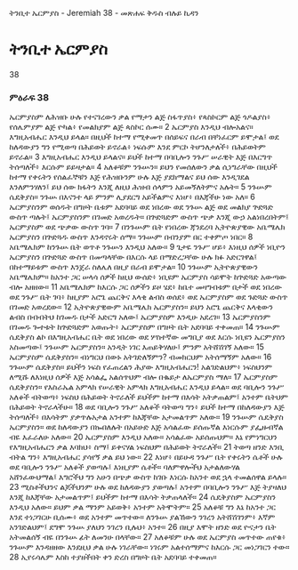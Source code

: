 ﻿
 ትንቢተ ኤርምያስ - Jeremiah 38 - መጽሐፍ ቅዱስ ብሉይ ኪዳን
# ትንቢተ ኤርምያስ
38
### ምዕራፍ 38
 ኤርምያስም ለሕዝቡ ሁሉ የተናገረውን ቃል የማታን ልጅ ስፋጥያስ፥ የጳስኮርም ልጅ ጎዶልያስ፥ የሰሌምያም ልጅ ዮካል፥ የመልክያም ልጅ ጳስኮር ሰሙ።
2  ኤርምያስ እንዲህ ብሎአልና። እግዚአብሔር እንዲህ ይላል። በዚህች ከተማ የሚቀመጥ በሰይፍና በራብ በቸነፈርም ይሞታል፤ ወደ ከለዳውያን ግን የሚወጣ በሕይወት ይኖራል፥ ነፍሱም እንደ ምርኮ ትሆንለታለች፥ በሕይወትም ይኖራል።
3  እግዚአብሔር እንዲህ ይላልና። ይህች ከተማ በባቢሎን ንጉሥ ሠራዊት እጅ በእርግጥ ትሰጣለች፥ እርሱም ይይዛታል።
4  አለቆቹም ንጉሡን። ይህን የመሰለውን ቃል ሲነግራቸው በዚህች ከተማ የቀሩትን የሰልፈኞቹን እጅ የሕዝቡንም ሁሉ እጅ ያደክማልና ይህ ሰው እንዲገደል እንለምንሃለን፤ ይህ ሰው ክፋትን እንጂ ለዚህ ሕዝብ ሰላምን አይመኝለትምና አሉት።
5  ንጉሡም ሴዴቅያስ። ንጉሡ በእናንተ ላይ ምንም ሊያደርግ አይችልምና እነሆ፥ በእጃችሁ ነው አለ።
6  ኤርምያስንም ወሰዱት በግዞት ቤቱም አደባባይ ወደ ነበረው ወደ ንጉሡ ልጅ ወደ መልክያ ጕድጓድ ውስጥ ጣሉት፤ ኤርምያስንም በገመድ አወረዱት። በጕድጓድም ውስጥ ጭቃ እንጂ ውኃ አልነበረበትም፤ ኤርምያስም ወደ ጭቃው ውስጥ ገባ።
7  በንጉሡም ቤት የነበረው ጃንደረባ ኢትዮጵያዊው አቤሜሌክ ኤርምያስን በጕድጓዱ ውስጥ እንዳኖሩት ሰማ። ንጉሡም በብንያም በር ተቀምጦ ነበር።
8  አቤሜሌክም ከንጉሡ ቤት ወጥቶ ንጉሡን እንዲህ አለው።
9  ጌታዬ ንጉሥ ሆይ፥ እነዚህ ሰዎች ነቢዮን ኤርምያስን በጕድጓድ ውስጥ በመጣላቸው በእርሱ ላይ በማድረጋቸው ሁሉ ክፉ አድርገዋል፤ በከተማይቱም ውስጥ እንጀራ ስለሌለ በዚያ በራብ ይሞታል።
10  ንጉሡም ኢትዮጵያዊውን አቤሜሌክም። ከአንተ ጋር ሠላሳ ሰዎች ከዚህ ውሰድ፥ ነቢዩም ኤርምያስ ሳይሞት ከጕድጓድ አውጣው ብሎ አዘዘው።
11  አቤሜሌክም ከእርሱ ጋር ሰዎችን ይዞ ሄደ፥ ከቤተ መዛግብቱም በታች ወደ ነበረው ወደ ንጉሥ ቤት ገባ፥ ከዚያም አሮጌ ጨርቅና እላቂ ልብስ ወሰደ፥ ወደ ኤርምያስም ወደ ጉድጓድ ውስጥ በገመድ አወረደው።
12  ኢትዮጵያዊውም አቤሜሌክ ኤርምያስን። ይህን አሮጌ ጨርቅና እላቂውን ልብስ በብብትህ ከገመዱ በታች አድርግ አለው፤ ኤርምያስም እንዲሁ አደረገ።
13  ኤርምያስንም በገመዱ ጐተቱት ከጕድጓድም አወጡት፥ ኤርምያስም በግዞት ቤት አደባባይ ተቀመጠ።
14  ንጉሡም ሴዴቅያስ ልኮ በእግዚአብሔር ቤት ወደ ነበረው ወደ ሦስተኛው መግቢያ ወደ እርሱ ነቢዩን ኤርምያስን አስመጣው፤ ንጉሡም ኤርምያስን። አንዲት ነገር እጠይቅሃለሁ፤ ምንም አትሸሽገኝ አለው።
15  ኤርምያስም ሴዴቅያስን። ብነግርህ በውኑ አትገድለኝምን? ብመክርህም አትሰማኝም አለው።
16  ንጉሡም ሴዴቅያስ። ይህችን ነፍስ የፈጠረልን ሕያው እግዚአብሔርን! አልገድልህም፥ ነፍስህንም ለሚሹ ለእነዚህ ሰዎች እጅ አሳልፌ አልሰጥህም ብሎ በቈይታ ለኤርምያስ ማለ።
17  ኤርምያስም ሴዴቅያስን። የእስራኤል አምላክ የሠራዊት አምላክ እግዚአብሔር እንዲህ ይላል። ወደ ባቢሎን ንጉሥ አለቆች ብትወጣ፥ ነፍስህ በሕይወት ትኖራለች ይህችም ከተማ በእሳት አትቃጠልም፤ አንተም ቤትህም በሕይወት ትኖራላችሁ።
18  ወደ ባቢሎን ንጉሥ አለቆች ባትወጣ ግን፥ ይህች ከተማ በከለዳውያን እጅ ትሰጣለች፥ በእሳትም ያቃጥሉአታል አንተም ከእጃቸው አታመልጥም አለው።
19  ንጉሡም ሴዴቅያስ ኤርምያስን። ወደ ከለዳውያን በኰበለሉት በአይሁድ እጅ አሳልፈው ይሰጡኛል እነርሱም ያፌዙብኛል ብዬ እፈራለሁ አለው።
20  ኤርምያስም እንዲህ አለው። አሳልፈው አይሰጡህም። እኔ የምነግርህን የእግዚአብሔርን ቃል እባክህ፥ ስማ፤ ይቀናሃል ነፍስህም በሕይወት ትኖራለች።
21  ትወጣ ዘንድ እንቢ ብትል ግን፥ እግዚአብሔር ያሳየኝ ቃል ይህ ነው።
22  እነሆ፥ በይሁዳ ንጉሥ ቤት የቀሩትን ሴቶች ሁሉ ወደ ባቢሎን ንጉሥ አለቆች ያወጣሉ፤ እነዚያም ሴቶች። ባለምዋሎችህ አታልለውሃል አሸንፈውህማል፤ እግሮችህ ግን አሁን በጭቃ ውስጥ ከገቡ እነርሱ ከአንተ ወደ ኋላ ተመልሰዋል ይላሉ።
23  ሚስቶችህንና ልጆችህንም ሁሉ ወደ ከለዳውያን ያወጣሉ፤ አንተም በባቢሎን ንጉሥ እጅ ትያዛለህ እንጂ ከእጃቸው አታመልጥም፤ ይህችም ከተማ በእሳት ትቃጠላለች።
24  ሴዴቅያስም ኤርምያስን እንዲህ አለው። ይህም ቃል ማንም አይወቅ፥ አንተም አትሞትም።
25  አለቆቹ ግን እኔ ከአንተ ጋር እንደ ተነጋገርሁ ቢሰሙ፥ ወደ አንተም መጥተው። ለንጉሡ ያልኸውን ንገረን አትሸሽገንም፥ እኛም አንገድልህም፤ ደግሞ ንጉሡ ያለህን ንገረን ቢሉህ፥ አንተ።
26  በዚያ እሞት ዘንድ ወደ ዮናታን ቤት አትመልሰኝ ብዬ በንጉሡ ፊት ለመንሁ በላቸው።
27  አለቆቹም ሁሉ ወደ ኤርምያስ መጥተው ጠየቁ፥ ንጉሡም እንዳዘዘው እንደዚህ ቃል ሁሉ ነገራቸው። ነገሩም አልተሰማምና ከእርሱ ጋር መነጋገርን ተው።
28  ኢየሩሳሌም እስከ ተያዘችበት ቀን ድረስ በግዞት ቤት አደባባይ ተቀመጠ። 
